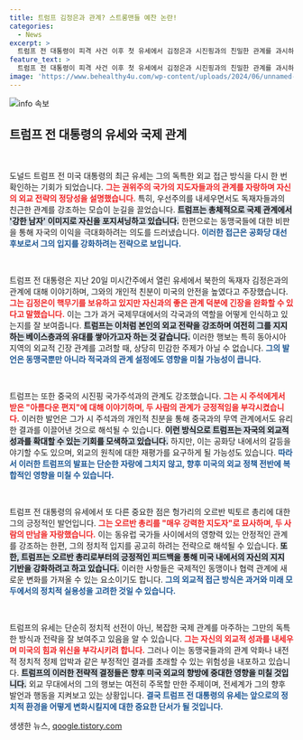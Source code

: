 ```yaml
---
title: 트럼프 김정은과 관계? 스트롱맨들 예찬 논란!
categories:
  - News
excerpt: >
  트럼프 전 대통령이 피격 사건 이후 첫 유세에서 김정은과 시진핑과의 친밀한 관계를 과시하며 스트롱맨 브로맨스를 부각시켰다. 그는 이들을 통해 미국을 안전하게 만들었다고 주장하며 바이든 정부의 취약함을 비판했다.
feature_text: >
  트럼프 전 대통령이 피격 사건 이후 첫 유세에서 김정은과 시진핑과의 친밀한 관계를 과시하며 스트롱맨 브로맨스를 부각시켰다. 그는 이들을 통해 미국을 안전하게 만들었다고 주장하며 바이든 정부의 취약함을 비판했다.
image: 'https://www.behealthy4u.com/wp-content/uploads/2024/06/unnamed-file.png'
---
```


<p><img src="https://www.behealthy4u.com/wp-content/uploads/2024/06/unnamed-file.png" alt="info 속보" /></p>

<h2 data-ke-size="size26">트럼프 전 대통령의 유세와 국제 관계</h2>

<p data-ke-size="size16">&nbsp;</p>

<p>도널드 트럼프 전 미국 대통령의 최근 유세는 그의 독특한 외교 접근 방식을 다시 한 번 확인하는 기회가 되었습니다. <b><span style="color: #ee2323;">그는 권위주의 국가의 지도자들과의 관계를 자랑하며 자신의 외교 전략의 정당성을 설명했습니다.</span></b> 특히, 우선주의를 내세우면서도 독재자들과의 친근한 관계를 강조하는 모습이 눈길을 끌었습니다. <b><span style="background-color: #21538527;">트럼프는 총체적으로 국제 관계에서 '강한 남자' 이미지로 자신을 포지셔닝하고 있습니다.</span></b> 한편으로는 동맹국들에 대한 비판을 통해 자국의 이익을 극대화하려는 의도를 드러냈습니다. <b><span style="color: #1a5490;">이러한 접근은 공화당 대선 후보로서 그의 입지를 강화하려는 전략으로 보입니다.</span></b></p>

<p data-ke-size="size16">&nbsp;</p>

<p>트럼프 전 대통령은 지난 20일 미시간주에서 열린 유세에서 북한의 독재자 김정은과의 관계에 대해 이야기하며, 그와의 개인적 친분이 미국의 안전을 높였다고 주장했습니다. <b><span style="color: #ee2323;">그는 김정은이 핵무기를 보유하고 있지만 자신과의 좋은 관계 덕분에 긴장을 완화할 수 있다고 말했습니다.</span></b> 이는 그가 과거 국제무대에서의 각국과의 역할을 어떻게 인식하고 있는지를 잘 보여줍니다. <b><span style="background-color: #21538527;">트럼프는 이처럼 본인의 외교 전략을 강조하며 여전히 그를 지지하는 베이스층과의 유대를 쌓아가고자 하는 것 같습니다.</span></b> 이러한 행보는 특히 동아시아 지역의 외교적 긴장 관계를 고려할 때, 상당히 민감한 주제가 아닐 수 없습니다. <b><span style="color: #1a5490;">그의 발언은 동맹국뿐만 아니라 적국과의 관계 설정에도 영향을 미칠 가능성이 큽니다.</span></b></p>

<p data-ke-size="size16">&nbsp;</p>

<p>트럼프는 또한 중국의 시진핑 국가주석과의 관계도 강조했습니다. <b><span style="color: #ee2323;">그는 시 주석에게서 받은 "아름다운 편지"에 대해 이야기하며, 두 사람의 관계가 긍정적임을 부각시켰습니다.</span></b> 이러한 발언은 그가 시 주석과의 개인적 친분을 통해 중국과의 무역 관계에서도 유리한 결과를 이끌어낸 것으로 해석될 수 있습니다. <b><span style="background-color: #21538527;">이런 방식으로 트럼프는 자국의 외교적 성과를 확대할 수 있는 기회를 모색하고 있습니다.</span></b> 하지만, 이는 공화당 내에서의 갈등을 야기할 수도 있으며, 외교의 원칙에 대한 재평가를 요구하게 될 가능성도 있습니다. <b><span style="color: #1a5490;">따라서 이러한 트럼프의 발표는 단순한 자랑에 그치지 않고, 향후 미국의 외교 정책 전반에 복합적인 영향을 미칠 수 있습니다.</span></b></p>

<p data-ke-size="size16">&nbsp;</p>

<p>트럼프 전 대통령의 유세에서 또 다른 중요한 점은 헝가리의 오르반 빅토르 총리에 대한 그의 긍정적인 발언입니다. <b><span style="color: #ee2323;">그는 오르반 총리를 "매우 강력한 지도자"로 묘사하며, 두 사람의 만남을 자랑했습니다.</span></b> 이는 동유럽 국가들 사이에서의 영향력 있는 안정적인 관계를 강조하는 한편, 그의 정치적 입지를 공고히 하려는 전략으로 해석될 수 있습니다. <b><span style="background-color: #21538527;">또한, 트럼프는 오르반 총리로부터의 긍정적인 피드백을 통해 미국 내에서의 자신의 지지 기반을 강화하려고 하고 있습니다.</span></b> 이러한 사항들은 국제적인 동맹이나 협력 관계에 새로운 변화를 가져올 수 있는 요소이기도 합니다. <b><span style="color: #1a5490;">그의 외교적 접근 방식은 과거와 미래 모두에서의 정치적 실용성을 고려한 것일 수 있습니다.</span></b></p>

<p data-ke-size="size16">&nbsp;</p>

<p>트럼프의 유세는 단순히 정치적 선전이 아닌, 복잡한 국제 관계를 마주하는 그만의 독특한 방식과 전략을 잘 보여주고 있음을 알 수 있습니다. <b><span style="color: #ee2323;">그는 자신의 외교적 성과를 내세우며 미국의 힘과 위신을 부각시키려 합니다.</span></b> 그러나 이는 동맹국들과의 관계 악화나 내전적 정치적 정제 압박과 같은 부정적인 결과를 초래할 수 있는 위험성을 내포하고 있습니다. <b><span style="background-color: #21538527;">트럼프의 이러한 전략적 결정들은 향후 미국 외교의 향방에 중대한 영향을 미칠 것입니다.</span></b> 외교 무대에서의 그의 행보는 여전히 주목할 만한 주제이며, 전세계가 그의 향후 발언과 행동을 지켜보고 있는 상황입니다. <b><span style="color: #1a5490;">결국 트럼프 전 대통령의 유세는 앞으로의 정치적 환경을 어떻게 변화시킬지에 대한 중요한 단서가 될 것입니다.</span></b></p>
생생한 뉴스, <a href="https://qoogle.tistory.com" rel="dofollow">qoogle.tistory.com</a>


